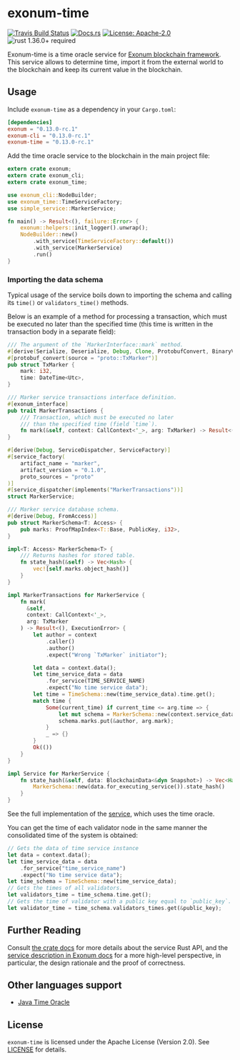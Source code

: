 # exonum-time

[![Travis Build Status](https://img.shields.io/travis/exonum/exonum/master.svg?label=Linux%20Build)](https://travis-ci.com/exonum/exonum)
[![Docs.rs](https://docs.rs/exonum-time/badge.svg)](https://docs.rs/exonum-time)
[![License: Apache-2.0](https://img.shields.io/github/license/exonum/exonum.svg)](https://github.com/exonum/exonum/blob/master/LICENSE)
![rust 1.36.0+ required](https://img.shields.io/badge/rust-1.36.0+-blue.svg?label=Required%20Rust)

Exonum-time is a time oracle service for [Exonum blockchain framework](https://exonum.com/).
This service allows to determine time,
import it from the external world to the blockchain
and keep its current value in the blockchain.

## Usage

Include `exonum-time` as a dependency in your `Cargo.toml`:

```toml
[dependencies]
exonum = "0.13.0-rc.1"
exonum-cli = "0.13.0-rc.1"
exonum-time = "0.13.0-rc.1"
```

Add the time oracle service to the blockchain in the main project file:

```rust
extern crate exonum;
extern crate exonum_cli;
extern crate exonum_time;

use exonum_cli::NodeBuilder;
use exonum_time::TimeServiceFactory;
use simple_service::MarkerService;

fn main() -> Result<(), failure::Error> {
    exonum::helpers::init_logger().unwrap();
    NodeBuilder::new()
        .with_service(TimeServiceFactory::default())
        .with_service(MarkerService)
        .run()
}
```

### Importing the data schema

Typical usage of the service boils down to importing the schema and calling its
`time()` or `validators_time()` methods.

Below is an example of a method for processing a transaction,
which must be executed no later than the specified time
(this time is written in the transaction body in a separate field):

```rust
/// The argument of the `MarkerInterface::mark` method.
#[derive(Serialize, Deserialize, Debug, Clone, ProtobufConvert, BinaryValue, ObjectHash)]
#[protobuf_convert(source = "proto::TxMarker")]
pub struct TxMarker {
    mark: i32,
    time: DateTime<Utc>,
}

/// Marker service transactions interface definition.
#[exonum_interface]
pub trait MarkerTransactions {
    /// Transaction, which must be executed no later
    /// than the specified time (field `time`).
    fn mark(&self, context: CallContext<'_>, arg: TxMarker) -> Result<(), ExecutionError>;
}

#[derive(Debug, ServiceDispatcher, ServiceFactory)]
#[service_factory(
    artifact_name = "marker",
    artifact_version = "0.1.0",
    proto_sources = "proto"
)]
#[service_dispatcher(implements("MarkerTransactions"))]
struct MarkerService;

/// Marker service database schema.
#[derive(Debug, FromAccess)]
pub struct MarkerSchema<T: Access> {
    pub marks: ProofMapIndex<T::Base, PublicKey, i32>,
}

impl<T: Access> MarkerSchema<T> {
    /// Returns hashes for stored table.
    fn state_hash(&self) -> Vec<Hash> {
        vec![self.marks.object_hash()]
    }
}

impl MarkerTransactions for MarkerService {
    fn mark(
      &self,
      context: CallContext<'_>,
      arg: TxMarker
    ) -> Result<(), ExecutionError> {
        let author = context
            .caller()
            .author()
            .expect("Wrong `TxMarker` initiator");

        let data = context.data();
        let time_service_data = data
            .for_service(TIME_SERVICE_NAME)
            .expect("No time service data");
        let time = TimeSchema::new(time_service_data).time.get();
        match time {
            Some(current_time) if current_time <= arg.time => {
                let mut schema = MarkerSchema::new(context.service_data());
                schema.marks.put(&author, arg.mark);
            }
            _ => {}
        }
        Ok(())
    }
}

impl Service for MarkerService {
    fn state_hash(&self, data: BlockchainData<&dyn Snapshot>) -> Vec<Hash> {
        MarkerSchema::new(data.for_executing_service()).state_hash()
    }
}
```

See the full implementation of the [service][service], which uses the time oracle.

You can get the time of each validator node in the same manner
the consolidated time of the system is obtained:

```rust
// Gets the data of time service instance
let data = context.data();
let time_service_data = data
    .for_service("time_service_name")
    .expect("No time service data");
let time_schema = TimeSchema::new(time_service_data);
// Gets the times of all validators.
let validators_time = time_schema.time.get();
// Gets the time of validator with a public key equal to `public_key`.
let validator_time = time_schema.validators_times.get(&public_key);
```

## Further Reading

Consult [the crate docs](https://docs.rs/exonum-time) for more details about
the service Rust API, and the [service description in Exonum docs](https://exonum.com/doc/version/latest/advanced/time)
for a more high-level perspective, in particular, the design rationale
and the proof of correctness.

## Other languages support

* [Java Time Oracle](https://github.com/exonum/exonum-java-binding/tree/master/exonum-java-binding/time-oracle)

## License

`exonum-time` is licensed under the Apache License (Version 2.0).
See [LICENSE](LICENSE) for details.

[service]: examples/simple_service/main.rs
